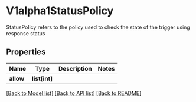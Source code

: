 # V1alpha1StatusPolicy

StatusPolicy refers to the policy used to check the state of the trigger using response status
## Properties
Name | Type | Description | Notes
------------ | ------------- | ------------- | -------------
**allow** | **list[int]** |  | 

[[Back to Model list]](../README.md#documentation-for-models) [[Back to API list]](../README.md#documentation-for-api-endpoints) [[Back to README]](../README.md)


